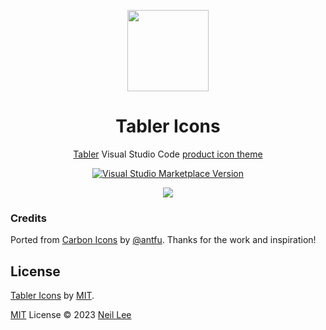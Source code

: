 <p align="center">
<img src="https://github.com/zguolee/vscode-tabler-icons/blob/main/icon.png?raw=true" height="130" width="130"/>
</p>

<h1 align="center">Tabler Icons</h1>

<p align="center"><a href="https://github.com/tabler/tabler-icons">Tabler</a> Visual Studio Code <a href="https://code.visualstudio.com/api/extension-guides/product-icon-theme">product icon theme</a></p>

<p align="center">
<a href="https://marketplace.visualstudio.com/items?itemName=zguolee.tabler-icons" target="__blank"><img src="https://img.shields.io/visual-studio-marketplace/v/zguolee.tabler-icons.svg?color=c19999&amp;label=Marketplace&logo=visual-studio-code" alt="Visual Studio Marketplace Version" /></a>
</p>

<p align="center">
<img src="https://github.com/zguolee/vscode-tabler-icons/blob/main/preview.png?raw=true"/>
</p>

### Credits

Ported from [Carbon Icons](https://github.com/antfu/vscode-icons-carbon) by [@antfu](https://github.com/antfu). Thanks for the work and inspiration!

## License

[Tabler Icons](https://github.com/tabler/tabler-icons) by [MIT](https://github.com/tabler/tabler-icons/blob/master/LICENSE).

[MIT](./LICENSE) License © 2023 [Neil Lee](https://github.com/zguolee)
